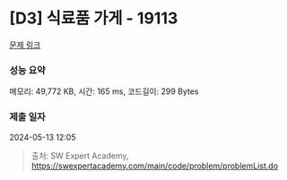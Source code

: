 # [D3] 식료품 가게 - 19113 

[문제 링크](https://swexpertacademy.com/main/code/problem/problemDetail.do?contestProbId=AYxCRFA6iiEDFASu) 

### 성능 요약

메모리: 49,772 KB, 시간: 165 ms, 코드길이: 299 Bytes

### 제출 일자

2024-05-13 12:05



> 출처: SW Expert Academy, https://swexpertacademy.com/main/code/problem/problemList.do